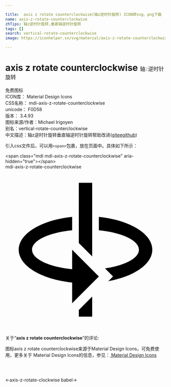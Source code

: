 ```yaml
---

title:  axis z rotate counterclockwise(轴z逆时针旋转) ICON转svg、png下载
name: axis-z-rotate-counterclockwise
zhTips: 轴z逆时针旋转,垂直轴逆时针旋转
tags: []
search: vertical-rotate-counterclockwise
image: https://iconhelper.cn/svg/material/axis-z-rotate-counterclockwise.svg

---
```


# axis z rotate counterclockwise  <small style="font-size: 60%;font-weight: 100">轴z逆时针旋转</small>


<div class="detail-page">
<p>
<span><span class="badge-success badge">免费图标</span> </span>
<br/>
<span>
ICON库：
<span class="badge-secondary badge">Material Design Icons</span> 
</span>
<br/>
<span>
CSS名称：
<span class="badge-secondary badge">mdi-axis-z-rotate-counterclockwise</span> 
</span>
<br/>
<span>
unicode：
<span class="badge-secondary badge">F0D58</span> 
<copy-btn content='F0D58' btn-title=""></copy-btn>
<copy-btn :content='String.fromCodePoint(parseInt("F0D58", 16))' btn-title="复制U"></copy-btn>
</span>
<br/>
<span>
版本：
<span class="badge-secondary badge">3.4.93</span> 
</span>
<br/>
<span>图标来源/作者：<span class="badge-light badge">Michael Irigoyen</span></span> 
<br/>
<span>别名：<span class="badge-light badge">vertical-rotate-counterclockwise</span></span><br/><span class="zh-detail">中文描述：<span class="badge-primary badge">轴z逆时针旋转</span><span class="badge-primary badge">垂直轴逆时针旋转</span><span class="help-link"><span>帮助改进</span>(<a href="https://gitee.com/liuwave/icon-helper/edit/master/json/material/axis-z-rotate-counterclockwise.json" target="_blank" rel="noopener noreferrer">gitee</a><a href="https://github.com/liuwave/icon-helper/edit/master/json/material/axis-z-rotate-counterclockwise.json" target="_blank" rel="noopener noreferrer">github</a></span>)</span><br/>
</p>
</div>
<div class="alert alert-dark">
  <i class="mdi mdi-axis-z-rotate-counterclockwise mdi-48px"></i>
  <i class="mdi mdi-axis-z-rotate-counterclockwise mdi-36px"></i>
  <i class="mdi mdi-axis-z-rotate-counterclockwise mdi-24px"></i>
  <i class="mdi mdi-axis-z-rotate-counterclockwise mdi-18px"></i>
</div>
<div>
  <p>引入css文件后，可以用<code>&lt;span&gt;</code>包裹，放在页面中。具体如下所示：    
  </p>
  <div class="alert alert-primary" style="font-size: 14px">
    &lt;span class="mdi mdi-axis-z-rotate-counterclockwise" aria-hidden="true"&gt;&lt;/span&gt;
    <copy-btn content='<span class="mdi mdi-axis-z-rotate-counterclockwise" aria-hidden="true"></span>'></copy-btn>
  </div>
  <div class="alert alert-secondary">
    <i class="mdi mdi-axis-z-rotate-counterclockwise"
    style="font-size: 24px"
    aria-hidden="true"></i> mdi-axis-z-rotate-counterclockwise
    <copy-btn content="mdi-axis-z-rotate-counterclockwise" btn-title="复制图标名称"></copy-btn>
  </div>
</div>
<div id="svg" class="svg-wrap">
<svg xmlns="http://www.w3.org/2000/svg" viewBox="0 0 24 24"><path d="M10,12L14,16L10,20V16.9C5.44,16.44 2,14.42 2,12C2,9.58 5.44,7.56 10,7.1V9.09C6.55,9.43 4,10.6 4,12C4,13.4 6.55,14.57 10,14.91V12M20,12C20,10.6 17.45,9.43 14,9.09V7.1C18.56,7.56 22,9.58 22,12C22,14.16 19.26,16 15.42,16.7L16.12,16L14.92,14.79C17.89,14.36 20,13.27 20,12M11,2H13V13L11,11V2M11,22V21L13,19V22H11Z" /></svg>
</div>
<detail full-name='mdi-axis-z-rotate-counterclockwise'></detail>
<div class="icon-detail__container">
<p>关于“<b>axis z rotate counterclockwise</b>”的评论:</p>
</div>
<Vssue title="关于“axis z rotate counterclockwise”的评论" />    
<div><p>图标axis z rotate counterclockwise来源于Material Design Icons，可免费使用，更多关于 Material Design Icons的信息，参见：<a target="_blank" href="https://iconhelper.cn/material.html"> Material Design Icons</a>
</p></div>

<div style="padding:2rem 0 " class="page-nav"><p class="inner"><span class="prev">←<router-link to="/icon/axis-z-rotate-clockwise.html">axis-z-rotate-clockwise</router-link></span> <span class="next"><router-link to="/icon/babel.html">babel</router-link>→</span></p></div>

